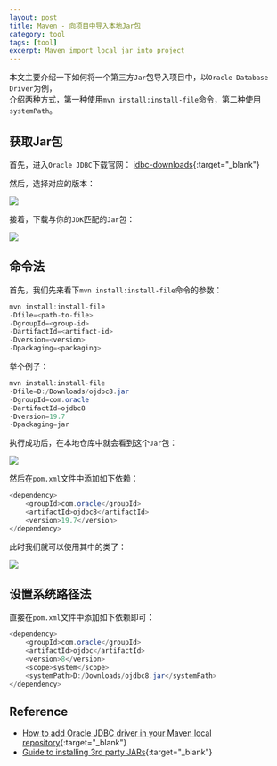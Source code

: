 ```yaml
---
layout: post
title: Maven - 向项目中导入本地Jar包
category: tool
tags: [tool]
excerpt: Maven import local jar into project  
---
```


本文主要介绍一下如何将一个第三方`Jar`包导入项目中，以`Oracle Database Driver`为例，  
介绍两种方式，第一种使用`mvn install:install-file`命令，第二种使用`systemPath`。  

## 获取Jar包   

首先，进入`Oracle JDBC`下载官网： [jdbc-downloads](https://www.oracle.com/database/technologies/appdev/jdbc-downloads.html){:target="_blank"}  


然后，选择对应的版本：  

![](https://yyc-images.oss-cn-beijing.aliyuncs.com/oracle-db-drivers-19.7.png)  


接着，下载与你的`JDK`匹配的`Jar`包：  

![](https://yyc-images.oss-cn-beijing.aliyuncs.com/oracle-db-drivers-ojdbc8.png)  



## 命令法   

首先，我们先来看下`mvn install:install-file`命令的参数：  

``` java
mvn install:install-file 
-Dfile=<path-to-file> 
-DgroupId=<group-id> 
-DartifactId=<artifact-id> 
-Dversion=<version> 
-Dpackaging=<packaging>
```

举个例子：  

``` java
mvn install:install-file 
-Dfile=D:/Downloads/ojdbc8.jar
-DgroupId=com.oracle 
-DartifactId=ojdbc8 
-Dversion=19.7 
-Dpackaging=jar 
```

执行成功后，在本地仓库中就会看到这个`Jar`包：  

![](https://yyc-images.oss-cn-beijing.aliyuncs.com/oracle-db-drivers-local-repository.png)  

然后在`pom.xml`文件中添加如下依赖：  

``` java
<dependency>
    <groupId>com.oracle</groupId>
    <artifactId>ojdbc8</artifactId>
    <version>19.7</version>
</dependency>
```

此时我们就可以使用其中的类了：  

![](https://yyc-images.oss-cn-beijing.aliyuncs.com/oracle-db-drivers-usage.png)  


## 设置系统路径法  

直接在`pom.xml`文件中添加如下依赖即可：  

``` java
<dependency>
    <groupId>com.oracle</groupId>
    <artifactId>ojdbc</artifactId>
    <version>8</version>
    <scope>system</scope>
    <systemPath>D:/Downloads/ojdbc8.jar</systemPath>
</dependency>
```


## Reference  

- [How to add Oracle JDBC driver in your Maven local repository](https://mkyong.com/maven/how-to-add-oracle-jdbc-driver-in-your-maven-local-repository/){:target="_blank"}  
- [Guide to installing 3rd party JARs](https://maven.apache.org/guides/mini/guide-3rd-party-jars-local.html#guide-to-installing-3rd-party-jars){:target="_blank"}  

